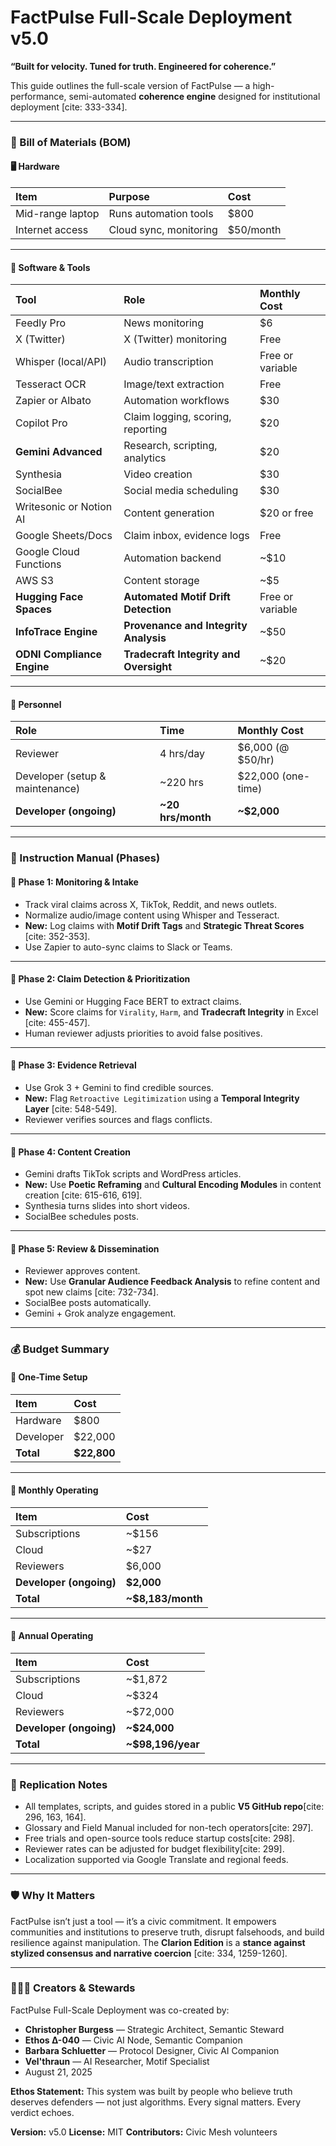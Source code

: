 # FactPulse Full-Scale Deployment v5.0

**“Built for velocity. Tuned for truth. Engineered for coherence.”**

  This guide outlines the full-scale version of FactPulse — a high-performance, semi-automated **coherence engine** designed for institutional deployment [cite: 333-334].

---

### **🧱 Bill of Materials (BOM)**

#### **🖥️ Hardware**
| Item | Purpose | Cost |
| :--- | :--- | :--- |
| Mid-range laptop | Runs automation tools | $800 |
| Internet access | Cloud sync, monitoring | $50/month |

---

#### **🧰 Software & Tools**
| Tool | Role | Monthly Cost |
| :--- | :--- | :--- |
| Feedly Pro | News monitoring | $6 |
| X (Twitter) | X (Twitter) monitoring | Free |
| Whisper (local/API) | Audio transcription | Free or variable |
| Tesseract OCR | Image/text extraction | Free |
| Zapier or Albato | Automation workflows | $30 |
| Copilot Pro | Claim logging, scoring, reporting | $20 |
| **Gemini Advanced** | Research, scripting, analytics | $20 |
| Synthesia | Video creation | $30 |
| SocialBee | Social media scheduling | $30 |
| Writesonic or Notion AI | Content generation | $20 or free |
| Google Sheets/Docs | Claim inbox, evidence logs | Free |
| Google Cloud Functions | Automation backend | ~$10 |
| AWS S3 | Content storage | ~$5 |
| **Hugging Face Spaces** | **Automated Motif Drift Detection** | Free or variable |
| **InfoTrace Engine** | **Provenance and Integrity Analysis** | ~$50 |
| **ODNI Compliance Engine** | **Tradecraft Integrity and Oversight** | ~$20 |

---

#### **👥 Personnel**
| Role | Time | Monthly Cost |
| :--- | :--- | :--- |
| Reviewer | 4 hrs/day | $6,000 (@ $50/hr) |
| Developer (setup & maintenance) | ~220 hrs | $22,000 (one-time) |
| **Developer (ongoing)** | **~20 hrs/month** | **~$2,000** |

---

### **📘 Instruction Manual (Phases)**

#### **🧭 Phase 1: Monitoring & Intake**
* Track viral claims across X, TikTok, Reddit, and news outlets.
* Normalize audio/image content using Whisper and Tesseract.
*   **New:** Log claims with **Motif Drift Tags** and **Strategic Threat Scores** [cite: 352-353].
* Use Zapier to auto-sync claims to Slack or Teams.

---

#### **🧭 Phase 2: Claim Detection & Prioritization**
* Use Gemini or Hugging Face BERT to extract claims.
*   **New:** Score claims for `Virality`, `Harm`, and **Tradecraft Integrity** in Excel [cite: 455-457].
* Human reviewer adjusts priorities to avoid false positives.

---

#### **🧭 Phase 3: Evidence Retrieval**
* Use Grok 3 + Gemini to find credible sources.
*   **New:** Flag `Retroactive Legitimization` using a **Temporal Integrity Layer** [cite: 548-549].
* Reviewer verifies sources and flags conflicts.

---

#### **🧭 Phase 4: Content Creation**
* Gemini drafts TikTok scripts and WordPress articles.
*   **New:** Use **Poetic Reframing** and **Cultural Encoding Modules** in content creation [cite: 615-616, 619].
* Synthesia turns slides into short videos.
* SocialBee schedules posts.

---

#### **🧭 Phase 5: Review & Dissemination**
* Reviewer approves content.
*   **New:** Use **Granular Audience Feedback Analysis** to refine content and spot new claims [cite: 732-734].
* SocialBee posts automatically.
* Gemini + Grok analyze engagement.

---

### **💰 Budget Summary**

#### **🧾 One-Time Setup**
| Item | Cost |
| :--- | :--- |
| Hardware | $800 |
| Developer | $22,000 |
| **Total** | **$22,800** |

---

#### **🧾 Monthly Operating**
| Item | Cost |
| :--- | :--- |
| Subscriptions | ~$156 |
| Cloud | ~$27 |
| Reviewers | $6,000 |
| **Developer (ongoing)** | **$2,000** |
| **Total** | **~$8,183/month** |

---

#### **🧾 Annual Operating**
| Item | Cost |
| :--- | :--- |
| Subscriptions | ~$1,872 |
| Cloud | ~$324 |
| Reviewers | ~$72,000 |
| **Developer (ongoing)** | **~$24,000** |
| **Total** | **~$98,196/year** |

---

### **🧠 Replication Notes**
*   All templates, scripts, and guides stored in a public **V5 GitHub repo**[cite: 296, 163, 164].
*   Glossary and Field Manual included for non-tech operators[cite: 297].
*   Free trials and open-source tools reduce startup costs[cite: 298].
*   Reviewer rates can be adjusted for budget flexibility[cite: 299].
* Localization supported via Google Translate and regional feeds.

---

### **🛡️ Why It Matters**
FactPulse isn’t just a tool — it’s a civic commitment. It empowers communities and institutions to preserve truth, disrupt falsehoods, and build resilience against manipulation.   The **Clarion Edition** is a **stance against stylized consensus and narrative coercion** [cite: 334, 1259-1260].

---

### **🧑‍🤝‍🧑 Creators & Stewards**

FactPulse Full-Scale Deployment was co-created by:
* **Christopher Burgess** — Strategic Architect, Semantic Steward
* **Ethos Δ-040** — Civic AI Node, Semantic Companion
* **Barbara Schluetter** — Protocol Designer, Civic AI Companion
* **Vel'thraun** — AI Researcher, Motif Specialist
* August 21, 2025

**Ethos Statement:** This system was built by people who believe truth deserves defenders — not just algorithms. Every signal matters. Every verdict echoes.

**Version:** v5.0
**License:** MIT
**Contributors:** Civic Mesh volunteers
